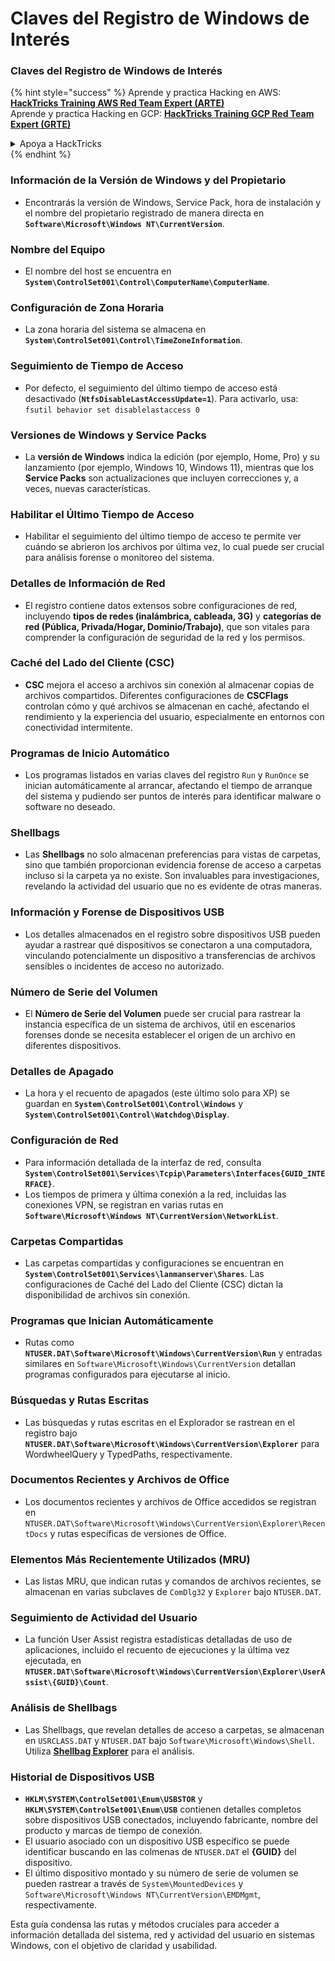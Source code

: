 # Claves del Registro de Windows de Interés

### Claves del Registro de Windows de Interés

{% hint style="success" %}
Aprende y practica Hacking en AWS:<img src="/.gitbook/assets/arte.png" alt="" data-size="line">[**HackTricks Training AWS Red Team Expert (ARTE)**](https://training.hacktricks.xyz/courses/arte)<img src="/.gitbook/assets/arte.png" alt="" data-size="line">\
Aprende y practica Hacking en GCP: <img src="/.gitbook/assets/grte.png" alt="" data-size="line">[**HackTricks Training GCP Red Team Expert (GRTE)**<img src="/.gitbook/assets/grte.png" alt="" data-size="line">](https://training.hacktricks.xyz/courses/grte)

<details>

<summary>Apoya a HackTricks</summary>

* Revisa los [**planes de suscripción**](https://github.com/sponsors/carlospolop)!
* **Únete al** 💬 [**grupo de Discord**](https://discord.gg/hRep4RUj7f) o al [**grupo de telegram**](https://t.me/peass) o **síguenos** en **Twitter** 🐦 [**@hacktricks\_live**](https://twitter.com/hacktricks\_live)**.**
* **Comparte trucos de hacking enviando PRs a los repositorios de** [**HackTricks**](https://github.com/carlospolop/hacktricks) y [**HackTricks Cloud**](https://github.com/carlospolop/hacktricks-cloud).

</details>
{% endhint %}

### **Información de la Versión de Windows y del Propietario**
- Encontrarás la versión de Windows, Service Pack, hora de instalación y el nombre del propietario registrado de manera directa en **`Software\Microsoft\Windows NT\CurrentVersion`**.

### **Nombre del Equipo**
- El nombre del host se encuentra en **`System\ControlSet001\Control\ComputerName\ComputerName`**.

### **Configuración de Zona Horaria**
- La zona horaria del sistema se almacena en **`System\ControlSet001\Control\TimeZoneInformation`**.

### **Seguimiento de Tiempo de Acceso**
- Por defecto, el seguimiento del último tiempo de acceso está desactivado (**`NtfsDisableLastAccessUpdate=1`**). Para activarlo, usa:
`fsutil behavior set disablelastaccess 0`

### Versiones de Windows y Service Packs
- La **versión de Windows** indica la edición (por ejemplo, Home, Pro) y su lanzamiento (por ejemplo, Windows 10, Windows 11), mientras que los **Service Packs** son actualizaciones que incluyen correcciones y, a veces, nuevas características.

### Habilitar el Último Tiempo de Acceso
- Habilitar el seguimiento del último tiempo de acceso te permite ver cuándo se abrieron los archivos por última vez, lo cual puede ser crucial para análisis forense o monitoreo del sistema.

### Detalles de Información de Red
- El registro contiene datos extensos sobre configuraciones de red, incluyendo **tipos de redes (inalámbrica, cableada, 3G)** y **categorías de red (Pública, Privada/Hogar, Dominio/Trabajo)**, que son vitales para comprender la configuración de seguridad de la red y los permisos.

### Caché del Lado del Cliente (CSC)
- **CSC** mejora el acceso a archivos sin conexión al almacenar copias de archivos compartidos. Diferentes configuraciones de **CSCFlags** controlan cómo y qué archivos se almacenan en caché, afectando el rendimiento y la experiencia del usuario, especialmente en entornos con conectividad intermitente.

### Programas de Inicio Automático
- Los programas listados en varias claves del registro `Run` y `RunOnce` se inician automáticamente al arrancar, afectando el tiempo de arranque del sistema y pudiendo ser puntos de interés para identificar malware o software no deseado.

### Shellbags
- Las **Shellbags** no solo almacenan preferencias para vistas de carpetas, sino que también proporcionan evidencia forense de acceso a carpetas incluso si la carpeta ya no existe. Son invaluables para investigaciones, revelando la actividad del usuario que no es evidente de otras maneras.

### Información y Forense de Dispositivos USB
- Los detalles almacenados en el registro sobre dispositivos USB pueden ayudar a rastrear qué dispositivos se conectaron a una computadora, vinculando potencialmente un dispositivo a transferencias de archivos sensibles o incidentes de acceso no autorizado.

### Número de Serie del Volumen
- El **Número de Serie del Volumen** puede ser crucial para rastrear la instancia específica de un sistema de archivos, útil en escenarios forenses donde se necesita establecer el origen de un archivo en diferentes dispositivos.

### **Detalles de Apagado**
- La hora y el recuento de apagados (este último solo para XP) se guardan en **`System\ControlSet001\Control\Windows`** y **`System\ControlSet001\Control\Watchdog\Display`**.

### **Configuración de Red**
- Para información detallada de la interfaz de red, consulta **`System\ControlSet001\Services\Tcpip\Parameters\Interfaces{GUID_INTERFACE}`**.
- Los tiempos de primera y última conexión a la red, incluidas las conexiones VPN, se registran en varias rutas en **`Software\Microsoft\Windows NT\CurrentVersion\NetworkList`**.

### **Carpetas Compartidas**
- Las carpetas compartidas y configuraciones se encuentran en **`System\ControlSet001\Services\lanmanserver\Shares`**. Las configuraciones de Caché del Lado del Cliente (CSC) dictan la disponibilidad de archivos sin conexión.

### **Programas que Inician Automáticamente**
- Rutas como **`NTUSER.DAT\Software\Microsoft\Windows\CurrentVersion\Run`** y entradas similares en `Software\Microsoft\Windows\CurrentVersion` detallan programas configurados para ejecutarse al inicio.

### **Búsquedas y Rutas Escritas**
- Las búsquedas y rutas escritas en el Explorador se rastrean en el registro bajo **`NTUSER.DAT\Software\Microsoft\Windows\CurrentVersion\Explorer`** para WordwheelQuery y TypedPaths, respectivamente.

### **Documentos Recientes y Archivos de Office**
- Los documentos recientes y archivos de Office accedidos se registran en `NTUSER.DAT\Software\Microsoft\Windows\CurrentVersion\Explorer\RecentDocs` y rutas específicas de versiones de Office.

### **Elementos Más Recientemente Utilizados (MRU)**
- Las listas MRU, que indican rutas y comandos de archivos recientes, se almacenan en varias subclaves de `ComDlg32` y `Explorer` bajo `NTUSER.DAT`.

### **Seguimiento de Actividad del Usuario**
- La función User Assist registra estadísticas detalladas de uso de aplicaciones, incluido el recuento de ejecuciones y la última vez ejecutada, en **`NTUSER.DAT\Software\Microsoft\Windows\CurrentVersion\Explorer\UserAssist\{GUID}\Count`**.

### **Análisis de Shellbags**
- Las Shellbags, que revelan detalles de acceso a carpetas, se almacenan en `USRCLASS.DAT` y `NTUSER.DAT` bajo `Software\Microsoft\Windows\Shell`. Utiliza **[Shellbag Explorer](https://ericzimmerman.github.io/#!index.md)** para el análisis.

### **Historial de Dispositivos USB**
- **`HKLM\SYSTEM\ControlSet001\Enum\USBSTOR`** y **`HKLM\SYSTEM\ControlSet001\Enum\USB`** contienen detalles completos sobre dispositivos USB conectados, incluyendo fabricante, nombre del producto y marcas de tiempo de conexión.
- El usuario asociado con un dispositivo USB específico se puede identificar buscando en las colmenas de `NTUSER.DAT` el **{GUID}** del dispositivo.
- El último dispositivo montado y su número de serie de volumen se pueden rastrear a través de `System\MountedDevices` y `Software\Microsoft\Windows NT\CurrentVersion\EMDMgmt`, respectivamente.

Esta guía condensa las rutas y métodos cruciales para acceder a información detallada del sistema, red y actividad del usuario en sistemas Windows, con el objetivo de claridad y usabilidad.
